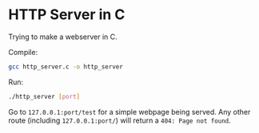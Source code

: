 # HTTP Server in C
Trying to make a webserver in C.

Compile: 

```bash
gcc http_server.c -o http_server
```

Run: 

```bash
./http_server [port]
```

Go to `127.0.0.1:port/test` for a simple webpage being served. Any other route (including `127.0.0.1:port/`) will return a `404: Page not found`.
